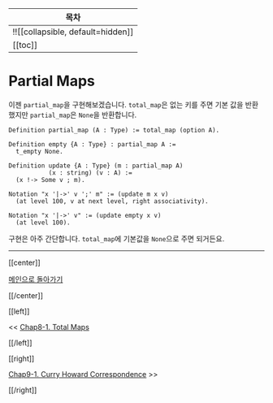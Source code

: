 | 목차 |
|-------------------|
|!![[collapsible, default=hidden]]  |
|[[toc]]|

# Partial Maps

이젠 `partial_map`을 구현해보겠습니다. `total_map`은 없는 키를 주면 기본 값을 반환했지만 `partial_map`은 `None`을 반환합니다.

```coq, line_num
Definition partial_map (A : Type) := total_map (option A).

Definition empty {A : Type} : partial_map A :=
  t_empty None.

Definition update {A : Type} (m : partial_map A)
           (x : string) (v : A) :=
  (x !-> Some v ; m).

Notation "x '|->' v ';' m" := (update m x v)
  (at level 100, v at next level, right associativity).

Notation "x '|->' v" := (update empty x v)
  (at level 100).
```

구현은 아주 간단합니다. `total_map`에 기본값을 `None`으로 주면 되거든요.

---

[[center]]

[메인으로 돌아가기](index.html)

[[/center]]

[[left]]

<< [Chap8-1. Total Maps](Chap8-1.html)

[[/left]]

[[right]]

[Chap9-1. Curry Howard Correspondence](Chap9-1.html) >>

[[/right]]